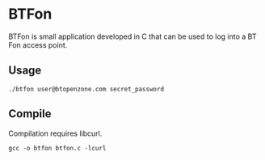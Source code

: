 # BTFon

BTFon is small application developed in C that can be used to log into a BT Fon access point.

## Usage

    ./btfon user@btopenzone.com secret_password

## Compile

Compilation requires libcurl.

    gcc -o btfon btfon.c -lcurl
